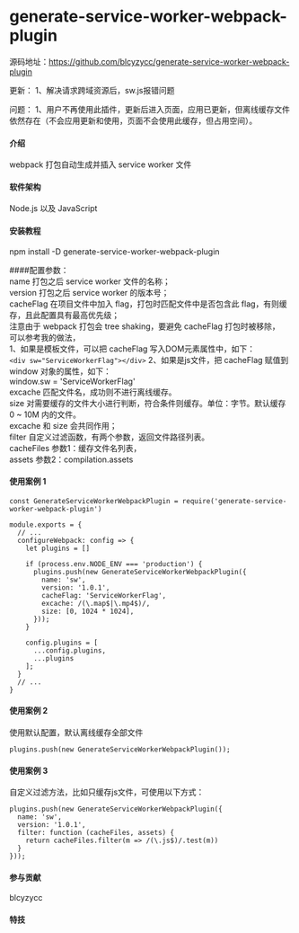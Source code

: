 # generate-service-worker-webpack-plugin

源码地址：https://github.com/blcyzycc/generate-service-worker-webpack-plugin

更新：
  1、解决请求跨域资源后，sw.js报错问题

问题：
  1、用户不再使用此插件，更新后进入页面，应用已更新，但离线缓存文件依然存在（不会应用更新和使用，页面不会使用此缓存，但占用空间）。

#### 介绍
webpack 打包自动生成并插入 service worker 文件


#### 软件架构
Node.js 以及 JavaScript


#### 安装教程
npm install -D generate-service-worker-webpack-plugin

####配置参数：<br>
name      打包之后 service worker 文件的名称；<br>
version   打包之后 service worker 的版本号；<br>
cacheFlag 在项目文件中加入 flag，打包时匹配文件中是否包含此 flag，有则缓存，且此配置具有最高优先级；<br>
          注意由于 webpack 打包会 tree shaking，要避免 cacheFlag 打包时被移除，<br>
          可以参考我的做法，<br>
          1、如果是模板文件，可以把 cacheFlag 写入DOM元素属性中，如下：<br>
          ```<div sw="ServiceWorkerFlag"></div>```
          2、如果是js文件，把 cacheFlag 赋值到 window 对象的属性，如下：<br>
          window.sw = 'ServiceWorkerFlag'<br>
excache   匹配文件名，成功则不进行离线缓存。<br>
size      对需要缓存的文件大小进行判断，符合条件则缓存。单位：字节。默认缓存 0 ~ 10M 内的文件。<br>
          excache 和 size 会共同作用；<br>
filter    自定义过滤函数，有两个参数，返回文件路径列表。<br>
            cacheFiles    参数1：缓存文件名列表，<br>
            assets        参数2：compilation.assets<br>

#### 使用案例 1

```
const GenerateServiceWorkerWebpackPlugin = require('generate-service-worker-webpack-plugin')

module.exports = {
  // ...
  configureWebpack: config => {
    let plugins = []

    if (process.env.NODE_ENV === 'production') {
      plugins.push(new GenerateServiceWorkerWebpackPlugin({
        name: 'sw',
        version: '1.0.1',
        cacheFlag: 'ServiceWorkerFlag',
        excache: /(\.map$|\.mp4$)/,
        size: [0, 1024 * 1024],
      }));
    }

    config.plugins = [
      ...config.plugins,
      ...plugins
    ];
  }
  // ...
}
```

#### 使用案例 2
使用默认配置，默认离线缓存全部文件
```
plugins.push(new GenerateServiceWorkerWebpackPlugin());
```

#### 使用案例 3
自定义过滤方法，比如只缓存js文件，可使用以下方式：
```
plugins.push(new GenerateServiceWorkerWebpackPlugin({
  name: 'sw',
  version: '1.0.1',
  filter: function (cacheFiles, assets) {
    return cacheFiles.filter(m => /(\.js$)/.test(m))
  }
}));
```


#### 参与贡献
blcyzycc


#### 特技

